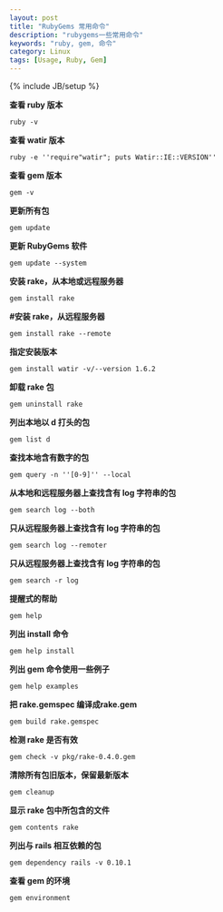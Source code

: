 ```yaml
---
layout: post
title: "RubyGems 常用命令"
description: "rubygems一些常用命令"
keywords: "ruby, gem, 命令"
category: Linux
tags: [Usage, Ruby, Gem]
---
```

{% include JB/setup %}

**查看 ruby 版本**

    ruby -v

**查看 watir 版本**

    ruby -e ''require"watir"; puts Watir::IE::VERSION''

**查看 gem 版本**

    gem -v

<!-- more -->
**更新所有包**

    gem update

**更新 RubyGems 软件**

    gem update --system

**安装 rake，从本地或远程服务器**

    gem install rake

**#安装 rake，从远程服务器**

    gem install rake --remote

**指定安装版本**

    gem install watir -v/--version 1.6.2

**卸载 rake 包**

    gem uninstall rake

**列出本地以 d 打头的包**

    gem list d

**查找本地含有数字的包**

    gem query -n ''[0-9]'' --local

**从本地和远程服务器上查找含有 log 字符串的包**

    gem search log --both

**只从远程服务器上查找含有 log 字符串的包**

    gem search log --remoter

**只从远程服务器上查找含有 log 字符串的包**

    gem search -r log

**提醒式的帮助**

    gem help

**列出 install 命令**

    gem help install

**列出 gem 命令使用一些例子**

    gem help examples

**把 rake.gemspec 编译成rake.gem**

    gem build rake.gemspec

**检测 rake 是否有效**

    gem check -v pkg/rake-0.4.0.gem

**清除所有包旧版本，保留最新版本**

    gem cleanup

**显示 rake 包中所包含的文件**

    gem contents rake

**列出与 rails 相互依赖的包**

    gem dependency rails -v 0.10.1

**查看 gem 的环境**

    gem environment

